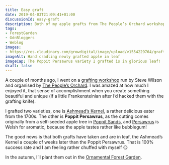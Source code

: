 ```yaml
---
title: Easy graft
date: 2019-04-03T21:09:41+01:00
discussionId: easy-graft
description: Both of my apple grafts from The People’s Orchard workshop have taken! Beginners luck methinks…
tags: 
- ForestGarden
- GdnBloggers
- Weblog
images: 
- https://res.cloudinary.com/growdigital/image/upload/v1554229764/graft-0A59BB10.jpg
imageAlt: Hand cradling newly grafted apple in leaf
imageCap: The Poppit Persawrus variety I grafted is in glorious leaf! 
draft: false
---
```


A couple of months ago, I went on a [grafting workshop](/blog/grafting-workshop-feb-2019/) run by Steve Wilson and organised by [The People’s Orchard](http://www.stdogmaelsabbey.org.uk/peoplesorchard). I was amazed at how much I enjoyed it, that sense of accomplishment when you create something beautiful and unique (if a little Frankensteinian after I’d hacked them with the grafting knife). 

I grafted two varieties, one is [Ashmead’s Kernel](https://www.orangepippin.com/varieties/apples/ashmeads-kernel), a rather delicious eater from the 1700s. The other is **Poppit Persawrus**, as the cutting comes originally from a self-seeded apple tree in [Poppit Sands](https://en.wikipedia.org/wiki/Poppit_Sands), and [Persawrus](https://translate.google.com/#view=home&op=translate&sl=cy&tl=en&text=persawrus) is Welsh for aromatic, because the apple tastes rather like bubblegum! 

The good news is that both grafts have taken and are in leaf, the Ashmead’s Kernel a couple of weeks later than the Poppit Persawrus. That is 100% success rate and I am feeling rather chuffed with myself 😏

In the autumn, I’ll plant them out in the [Ornamental Forest Garden](https://www.forestgarden.wales/blog/introducing-ornamental-maintenance-free-forest-garden/).
